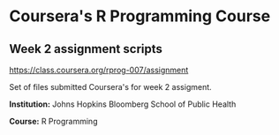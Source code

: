 
# Coursera's R Programming Course #
## Week 2 assignment scripts ##

<https://class.coursera.org/rprog-007/assignment>

Set of files submitted Coursera's for week 2 assigment.

**Institution:** Johns Hopkins Bloomberg School of Public Health

**Course:** R Programming


